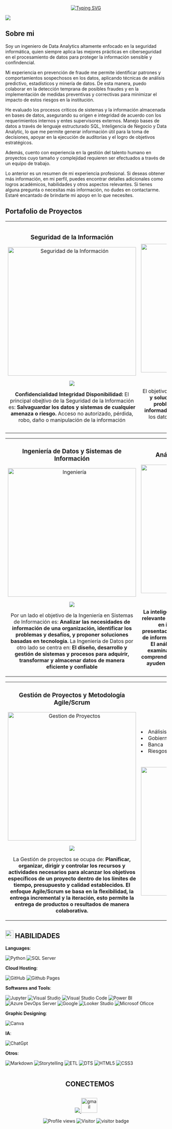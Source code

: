 <!-- Bienvenida -->
<p align="center">
  <a href="https://github.com/Melvin-Rodriguez/readme-typing-svg"><img src="https://readme-typing-svg.herokuapp.com?font=Zilla+Slab&duration=3000&pause=5000&color=cyan&size=35&center=true&vCenter=true&width=900&height=35&lines=Hola;Te+doy+la+bienvenida+a+mi+perfil+y+portafolio+de+proyectos" alt="Typing SVG"></a>
</p>

<!-- Banner -->
<img src="https://github-production-user-asset-6210df.s3.amazonaws.com/111929312/249653774-76261d23-7cf5-446e-b82c-1b17a2d423e3.png">

<!-- Modulo 1 -->
## Sobre mi

Soy un ingeniero de Data Analytics altamente enfocado en la seguridad informática, quien siempre aplica las mejores prácticas en ciberseguridad en el procesamiento de datos para proteger la información sensible y confindencial. 

Mi experiencia en prevención de fraude me permite identificar patrones y comportamientos sospechosos en los datos, aplicando técnicas de análisis predictivo, estadísticos y minería de datos. De esta manera, puedo colaborar en la detección temprana de posibles fraudes y en la implementación de medidas preventivas y correctivas para minimizar el impacto de estos riesgos en la institución.

He evaluado los procesos críticos de sistemas y la información almacenada en bases de datos, asegurando su origen e integridad de acuerdo con los requerimientos internos y entes supervisores externos. Manejo bases de datos a través de lenguaje estructurado SQL, Inteligencia de Negocio y Data Analytic, lo que me permite generar información útil para la toma de decisiones, apoyar en la ejecución de auditorías y el logro de objetivos estratégicos.

Además, cuento con experiencia en la gestión del talento humano en proyectos cuyo tamaño y complejidad requieren ser efectuados a través de un equipo de trabajo. 

Lo anterior es un resumen de mi experiencia profesional. Si deseas obtener más información, en mi perfil, puedes encontrar detalles adicionales como logros académicos, habilidades y otros aspectos relevantes. Si tienes alguna pregunta o necesitas más información, no dudes en contactarme. Estaré encantado de brindarte mi apoyo en lo que necesites.

<!-- Modulo 2 -->
<!-- Tabla 1, F1C1-->
## Portafolio de Proyectos
<table>
<tr> 	
<td width="50%">
<h3 align="center">Seguridad de la Información</h3>
<div align="center">
<a href="https://github.com/Melvin-Rodriguez/Cybersecurity" target="_blank"><img src="https://res.cloudinary.com/dssdvhtjq/image/upload/v1688172385/Perfil/4_r1nah9.png" width="400" alt="Seguridad de la Información"></a>
<p>
<a href="https://github.com/Melvin-Rodriguez/Cybersecurity" target="_blank">
<img src="https://img.shields.io/badge/C%C3%93DIGO-C0C0C0?style=for-the-badge&logo=github&logoColor=black">
</a>
</p>
<p>
   <strong> Confidencialidad 
   Integridad 
   Disponibilidad: </strong> 
   El principal obejtivo de la Seguridad de la Información es: <strong> Salvaguardar los datos y sistemas de cualquier amenaza o riesgo. </strong> 
   Acceso no autorizado, pérdida, robo, daño o manipulación de la información 
</p>
</div>                                                                                      
</td>
<!-- Tabla 1, F1C2-->
<td width="50%">
<h3 align="center">Ciencia de Datos</h3>
<div align="center">
<a href="https://github.com/Melvin-Rodriguez/Data-Science" target="_blank"><img src="https://res.cloudinary.com/dssdvhtjq/image/upload/v1688171635/Perfil/3_krhm8q.png" width="400" alt="Ciencia de Datos"></a>
<p>
<a href="https://github.com/Melvin-Rodriguez/Data-Science" target="_blank">
<img src="https://img.shields.io/badge/C%C3%93DIGO-C0C0C0?style=for-the-badge&logo=github&logoColor=black">
</a>
</p>
<p>
El objetivo es: <strong> Generar conocimientos accionables y soluciones basadas en datos para abordar problemas complejos y tomar decisiones informadas </strong>. Se aplica en diversos campos donde los datos juegan un papel crucial en la toma de decisiones
</p>
</div>                                                                                      
</td>
</div>                                                             
</table>                                                                                 
</div>

<!-- Tabla 2, F2C1-->
<table>
<tr>
<td width="50%">
<h3 align="center">Ingeniería de Datos y Sistemas de Información</h3>
<div align="center">
<a href="https://github.com/Melvin-Rodriguez/Ingenieria" target="_blank"><img src="https://res.cloudinary.com/dssdvhtjq/image/upload/v1688189402/Perfil/2_umo8ra.png" width="400" alt="Ingeniería"></a>
<p>
<a href="https://github.com/Melvin-Rodriguez/Ingenieria" target="_blank">
<img src="https://img.shields.io/badge/C%C3%93DIGO-C0C0C0?style=for-the-badge&logo=github&logoColor=black">
</a>
</p>
<p>
Por un lado el objetivo de la Ingeniería en Sistemas de Información es: <strong> Analizar las necesidades de información de una organización, identificar los problemas y desafíos, y proponer soluciones basadas en tecnología. </strong>
La Ingeniería de Datos por otro lado se centra en: <strong> El diseño, desarrollo y gestión de sistemas y procesos para adquirir, transformar y almacenar datos de manera eficiente y confiable</strong>
</p>
</div>                                                                                      
</td>
<!-- Tabla 2, F2C2-->
<td width="50%">
<h3 align="center">Análisis e Inteligencia de Negocio</h3>
<div align="center">
<a href="https://github.com/Melvin-Rodriguez/BI-BA" target="_blank"><img src="https://res.cloudinary.com/dssdvhtjq/image/upload/v1688189464/Perfil/1_whwiki.png" width="400" alt="BI-BA"></a>
<p>
<a href="https://github.com/Melvin-Rodriguez/BI-BA" target="_blank">
<img src="https://img.shields.io/badge/C%C3%93DIGO-C0C0C0?style=for-the-badge&logo=github&logoColor=black">
</a>
</p>
<p>
<strong>La inteligencia de negociode obtiene información relevante y valiosa para el negocio y la transfroma en información significativa realiza la presentación de manera clara y accesible a través de informes, paneles de control y visualizaciones. El análisis del negocio realiza el proceso de examinar y evaluar los datos recopilados para comprender patrones, tendencias y relaciones que ayuden a identificar oportunidades y desafíos.</strong>
</p>
</div>                                                                                      
</td>
</div>                                                             
</table>                                                                                 
</div>

<!-- Tabla 3, F3C1-->
<table>
<tr>
<td width="50%">
<h3 align="center">Gestión de Proyectos y Metodología Agile/Scrum </h3>
<div align="center">
<a href="https://github.com/Melvin-Rodriguez/Gestion-de-Proyectos" target="_blank"><img src="https://res.cloudinary.com/dssdvhtjq/image/upload/v1688330826/Perfil/5_wtvxha.png" width="400" alt="Gestion de Proyectos"></a>
<p>
<a href="https://github.com/Melvin-Rodriguez/Gestion-de-Proyectos" target="_blank">
<img src="https://img.shields.io/badge/C%C3%93DIGO-C0C0C0?style=for-the-badge&logo=github&logoColor=black">
</a>
</p>
<p>
La Gestión de proyectos se ocupa de: <strong>Planificar, organizar, dirigir y controlar los recursos y actividades necesarios para alcanzar los objetivos específicos de un proyecto dentro de los límites de tiempo, presupuesto y calidad establecidos. El enfoque Agile/Scrum se basa en la flexibilidad, la entrega incremental y la iteración, esto permite la entrega de productos o resultados de manera colaborativa. </strong>
</p>
</div>                                                                                      
</td>
<!-- Tabla 3, F3C2-->
<td width="50%">
<h3 align="center">Otros Proyectos </h3> 
<div align="left">
<!--
<p> 
<a href="https://github.com/Melvin-Rodriguez" target="_blank">
<img src="https://img.shields.io/badge/C%C3%93DIGO-C0C0C0?style=for-the-badge&logo=github&logoColor=black">
</a> 
</p> -->
  <li>Análisis y Prevención del Fraude</li>
  <li>Gobierno de datos</li>
  <li>Banca</li>
  <li>Riesgos</li>
</div>
<div align="center">
<br></br>
<a href="https://github.com/Melvin-Rodriguez" target="_blank"><img src="https://res.cloudinary.com/dssdvhtjq/image/upload/v1688333286/Perfil/M1_gu0cw0.png" width="400" alt="Proximo"></a>
</div>
</td>
</div>                                                             
</table>                                                                                 
</div>

<!-- Modulo 3 -->
<!-- Habilidades -->
## <img src="https://media2.giphy.com/media/QssGEmpkyEOhBCb7e1/giphy.gif?cid=ecf05e47a0n3gi1bfqntqmob8g9aid1oyj2wr3ds3mg700bl&rid=giphy.gif" width ="25"><b> HABILIDADES</b>

<p align="center">

**Languages**:

![Python](https://img.shields.io/badge/Python%20-%2300599C.svg?style=for-the-badge&logo=python&logoColor=white)
![SQL Server](https://img.shields.io/badge/Transact%20SQL-%2300599C.svg?style=for-the-badge&logo=microsoftsqlserver&logoColor=white)

**Cloud Hosting**:
  
![GitHub](https://img.shields.io/badge/Github-%2300599C.svg?style=for-the-badge&logo=github&logoColor=white)
![Github Pages](https://img.shields.io/badge/GitHub%20Pages-%2300599C.svg?style=for-the-badge&logo=github&logoColor=white)
    
**Softwares and Tools**:
  
![Jupyter](https://img.shields.io/badge/Jupyter-%2300599C.svg?style=for-the-badge&logo=jupyter&logoColor=white)
![Visual Studio](https://img.shields.io/badge/Visual%20Studio-%2300599C.svg?style=for-the-badge&logo=visualstudio&logoColor=white)
![Visual Studio Code](https://img.shields.io/badge/Visual%20Studio%20Code-%2300599C.svg?style=for-the-badge&logo=visual-studio-code&logoColor=white)
![Power BI](https://img.shields.io/badge/Power%20BI-%2300599C.svg?style=for-the-badge&logo=powerbi&logoColor=white)
![Azure DevOps Server](https://img.shields.io/badge/Azure%20DevOps-%2300599C.svg?style=for-the-badge&logo=azuredevops&logoColor=white)
![Google](https://img.shields.io/badge/Google%20Workspace-%2300599C.svg?style=for-the-badge&logo=google&logoColor=white)
![Looker Studio](https://img.shields.io/badge/Looker%20Studio-%2300599C.svg?style=for-the-badge&logo=looker&logoColor=white)
![Microsof Oficce](https://img.shields.io/badge/Microsoft%20Office-%2300599C.svg?style=for-the-badge&logo=microsoftoffice&logoColor=white)

**Graphic Designing**:

![Canva](https://img.shields.io/badge/Canva-%2300599C.svg?style=for-the-badge&logo=canva&logoColor=white)

**IA**:

![ChatGpt](https://img.shields.io/badge/ChatGpt-%2300599C.svg?style=for-the-badge)

**Otros**:
  
![Markdown](https://img.shields.io/badge/markdown-%2300599C.svg?style=for-the-badge&logo=markdown&logoColor=white)
![Storytelling](https://img.shields.io/badge/Storytelling-%2300599C.svg?style=for-the-badge)
![ETL](https://img.shields.io/badge/ETL-%2300599C.svg?style=for-the-badge)
![DTS](https://img.shields.io/badge/DTS-%2300599C.svg?style=for-the-badge)
![HTML5](https://img.shields.io/badge/HTML5-%2300599C.svg?style=for-the-badge&logo=html5&logoColor=white)
![CSS3](https://img.shields.io/badge/CSS3-%2300599C.svg?style=for-the-badge&logo=css3&logoColor=white)
  
</p>

<!-- Modulo 4 -->
<!-- Estadisticas -->
<!-- TROFEOS GITHUB -->
<!--### &nbsp;TROFEOS GITHUB 
<p align="center"> 
<a href="https://github.com/Melvin-Rodriguez/github-profile-trophy"><img src="https://github-profile-trophy.vercel.app/?username=Melvin-Rodriguez&theme=darkhub&row=1&column=-1&rank=-?&no-frame=true&no-bg=true" alt="Melvin 	Rodríguez" />
</a> 
</p> -->

<!-- Grafica -->
<!--### &nbsp;GitHub Analytics

<p align="center">
<a href="https://github.com/Melvin-Rodriguez">
	<img height="180em" src="https://github-readme-stats-eight-theta.vercel.app/api?username=Melvin-Rodriguez&show_icons=true&theme=algolia&include_all_commits=true&count_private=true"/>
	<img height="180em" src="https://github-readme-stats-eight-theta.vercel.app/api/top-langs/?username=Melvin-Rodriguez&layout=compact&langs_count=8&theme=algolia"/>
</a>
</p> -->

<!--
<td width="50%" align="center">
  <img  align="center"  src="https://github-readme-stats.anuraghazra1.vercel.app/api/top-langs/?username=Melvin-Rodriguez&theme=dark&hide_border=true&no-bg=true&no-frame=true&langs_count=10"/>  
  </td>
-->

<!-- Modulo 5-->
<!-- Contacto -->
<!-- v1 -->
<div id="user-content-toc">
  <ul align="center">
    <summary><h2 style="display: inline-block">CONECTEMOS </h2></summary>
  </ul>
</div>
<!--icons-->
<p align="center">
  <a href="https://www.linkedin.com/in/melvin-rodr%C3%ADguez-060a9a223/">
    <img src="https://skillicons.dev/icons?i=linkedin&perline=14" />
  </a>
  <a href="mailto:mtrabajo87@gmail.com">
    <img src="https://res.cloudinary.com/dssdvhtjq/image/upload/v1688445555/Perfil/Gmail-Logo.wine_d2r2lf.png" alt="gmail" height="46" width="50" />
<!-- <img src="https://img.shields.io/badge/Gmail-%2300599C.svg?style=for-the-badge&logo=gmail&logoColor=white"/> -->
  </a>
</p>
<!-- v2 -->
<!-- ## <b> Let's Connect..!</b><img src="https://github.com/0xAbdulKhalid/0xAbdulKhalid/raw/main/assets/mdImages/handshake.gif" width ="80"><br> 
<div align='left'>	
<ul>
<li>
<a href="mailto:mtrabajo87@gmail.com" target="_blank">
<img src="https://img.shields.io/badge/gmail:  Melvin Rodríguez-%23EA4335.svg?style=for-the-badge&logo=gmail&logoColor=white" t=mail style="margin-bottom: 5px;" />
</a>
</li>
</ul>
</div> -->

<!-- Otro modelo de contacto
<p align="center">
	<a href="https://www.linkedin.com/in/melvin-rodr%C3%ADguez-060a9a223/" target="blank"><img align="center" src="https://res.cloudinary.com/dssdvhtjq/image/upload/v1688445555/Perfil/Gmail-Logo.wine_d2r2lf.png" alt="gmail" height="50" width="50" /></a>
	<a href="https://www.linkedin.com/in/melvin-rodr%C3%ADguez-060a9a223/" target="blank"><img align="center" src="https://res.cloudinary.com/dssdvhtjq/image/upload/v1688445324/Perfil/234979284-68c11d7f-1acc-4f0c-ac78-044e1037d7b0_gn0cmr.png" alt="linkedin" height="50" width="50" /></a>
</p> -->
<!-- Modulo 6-->
<!-- Contadores -->
<!-- [![GitHub followers](https://img.shields.io/github/followers/Melvin-Rodriguez?style=social)](https://github.com/Melvin-Rodriguez)  -->

<div align='center'>
	
![Profile views](https://komarev.com/ghpvc/?username=Melvin-Rodriguez&label=Profile%20Views&color=0e75b6&style=flat)
![Visitor](https://visitor-badge.laobi.icu/badge?page_id=Melvin-Rodriguez&left_text=%20Repository%20Views)
![visitor badge](https://melvin-rodriguez.github.io/?page_id=melvin-rodriguez&left_text=%20Page%20Visitors)
</div>
